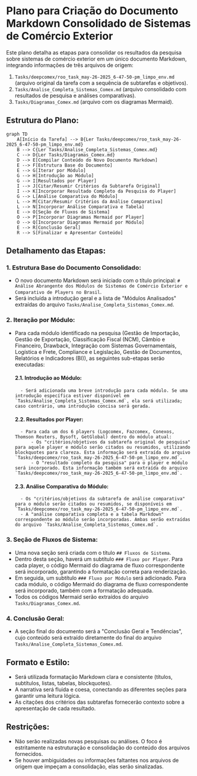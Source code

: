# Plano para Criação do Documento Markdown Consolidado de Sistemas de Comércio Exterior

Este plano detalha as etapas para consolidar os resultados da pesquisa sobre sistemas de comércio exterior em um único documento Markdown, integrando informações de três arquivos de origem:

1.  `Tasks/deepcomex/roo_task_may-26-2025_6-47-50-pm_limpo_env.md` (arquivo original da tarefa com a sequência de subtarefas e objetivos).
2.  `Tasks/Analise_Completa_Sistemas_Comex.md` (arquivo consolidado com resultados de pesquisa e análises comparativas).
3.  `Tasks/Diagramas_Comex.md` (arquivo com os diagramas Mermaid).

## Estrutura do Plano:

```mermaid
graph TD
    A[Início da Tarefa] --> B{Ler Tasks/deepcomex/roo_task_may-26-2025_6-47-50-pm_limpo_env.md}
    B --> C{Ler Tasks/Analise_Completa_Sistemas_Comex.md}
    C --> D{Ler Tasks/Diagramas_Comex.md}
    D --> E[Compilar Conteúdo do Novo Documento Markdown]
    E --> F[Estrutura Base do Documento]
    E --> G[Iterar por Módulo]
    G --> H[Introdução ao Módulo]
    G --> I[Resultados por Player]
    I --> J[Citar/Resumir Critérios da Subtarefa Original]
    I --> K[Incorporar Resultado Completo da Pesquisa do Player]
    G --> L[Análise Comparativa do Módulo]
    L --> M[Citar/Resumir Critérios da Análise Comparativa]
    L --> N[Incorporar Análise Comparativa e Tabela]
    E --> O[Seção de Fluxos de Sistema]
    O --> P[Incorporar Diagramas Mermaid por Player]
    O --> Q[Incorporar Diagramas Mermaid por Módulo]
    E --> R[Conclusão Geral]
    R --> S[Finalizar e Apresentar Conteúdo]
```

## Detalhamento das Etapas:

### 1. Estrutura Base do Documento Consolidado:

- O novo documento Markdown será iniciado com o título principal: `# Análise Abrangente dos Módulos de Sistemas de Comércio Exterior e Comparativo de Players no Brasil`.
- Será incluída a introdução geral e a lista de "Módulos Analisados" extraídas do arquivo `Tasks/Analise_Completa_Sistemas_Comex.md`.

### 2. Iteração por Módulo:

- Para cada módulo identificado na pesquisa (Gestão de Importação, Gestão de Exportação, Classificação Fiscal (NCM), Câmbio e Financeiro, Drawback, Integração com Sistemas Governamentais, Logística e Frete, Compliance e Legislação, Gestão de Documentos, Relatórios e Indicadores (BI)), as seguintes sub-etapas serão executadas:


    #### 2.1. Introdução ao Módulo:
        - Será adicionada uma breve introdução para cada módulo. Se uma introdução específica estiver disponível em `Tasks/Analise_Completa_Sistemas_Comex.md`, ela será utilizada; caso contrário, uma introdução concisa será gerada.

    #### 2.2. Resultados por Player:
        - Para cada um dos 6 players (Logcomex, Fazcomex, Conexos, Thomson Reuters, Bysoft, GetGlobal) dentro do módulo atual:
            - Os "critérios/objetivos da subtarefa original de pesquisa" para aquele player e módulo serão citados ou resumidos, utilizando blockquotes para clareza. Esta informação será extraída do arquivo `Tasks/deepcomex/roo_task_may-26-2025_6-47-50-pm_limpo_env.md`.
            - O "resultado completo da pesquisa" para o player e módulo será incorporado. Esta informação também será extraída do arquivo `Tasks/deepcomex/roo_task_may-26-2025_6-47-50-pm_limpo_env.md`.

    #### 2.3. Análise Comparativa do Módulo:
        - Os "critérios/objetivos da subtarefa de análise comparativa" para o módulo serão citados ou resumidos, se disponíveis em `Tasks/deepcomex/roo_task_may-26-2025_6-47-50-pm_limpo_env.md`.
        - A "análise comparativa completa e a tabela Markdown" correspondente ao módulo serão incorporadas. Ambas serão extraídas do arquivo `Tasks/Analise_Completa_Sistemas_Comex.md`.

### 3. Seção de Fluxos de Sistema:

- Uma nova seção será criada com o título `## Fluxos de Sistema`.
- Dentro desta seção, haverá um subtítulo `### Fluxo por Player`. Para cada player, o código Mermaid do diagrama de fluxo correspondente será incorporado, garantindo a formatação correta para renderização.
- Em seguida, um subtítulo `### Fluxo por Módulo` será adicionado. Para cada módulo, o código Mermaid do diagrama de fluxo correspondente será incorporado, também com a formatação adequada.
- Todos os códigos Mermaid serão extraídos do arquivo `Tasks/Diagramas_Comex.md`.

### 4. Conclusão Geral:

- A seção final do documento será a "Conclusão Geral e Tendências", cujo conteúdo será extraído diretamente do final do arquivo `Tasks/Analise_Completa_Sistemas_Comex.md`.

## Formato e Estilo:

- Será utilizada formatação Markdown clara e consistente (títulos, subtítulos, listas, tabelas, blockquotes).
- A narrativa será fluida e coesa, conectando as diferentes seções para garantir uma leitura lógica.
- As citações dos critérios das subtarefas fornecerão contexto sobre a apresentação de cada resultado.

## Restrições:

- Não serão realizadas novas pesquisas ou análises. O foco é estritamente na estruturação e consolidação do conteúdo dos arquivos fornecidos.
- Se houver ambiguidades ou informações faltantes nos arquivos de origem que impeçam a consolidação, elas serão sinalizadas.
